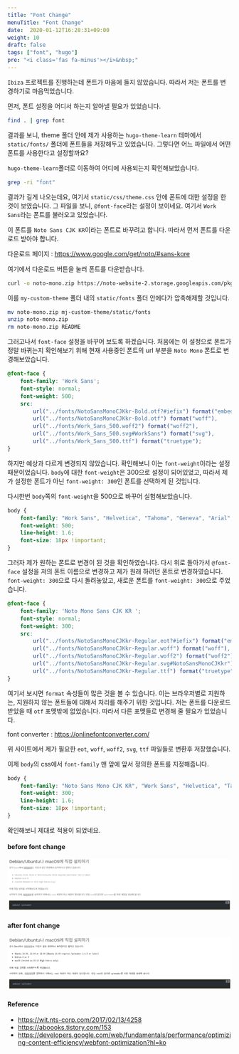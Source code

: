 ```yaml
---
title: "Font Change"
menuTitle: "Font Change"
date:  2020-01-12T16:28:31+09:00
weight: 10
draft: false
tags: ["font", "hugo"]
pre: "<i class='fas fa-minus'></i>&nbsp;"
---
```


`Ibiza` 프로젝트를 진행하는데 폰트가 마음에 들지 않았습니다.
따라서 저는 폰트를 변경하기로 마음먹었습니다.

먼저, 폰트 설정을 어디서 하는지 알아낼 필요가 있었습니다.

```bash
find . | grep font
```

결과를 보니, theme 폴더 안에 제가 사용하는 `hugo-theme-learn` 테마에서 `static/fonts/` 폴더에 폰트들을 저장해두고 있었습니다. 그렇다면 어느 파일에서 어떤 폰트를 사용한다고 설정할까요?

`hugo-theme-learn`폴더로 이동하여 어디에 사용되는지 확인해보았습니다.

```bash
grep -ri "font"
```

결과가 길게 나오는데요, 여기서 `static/css/theme.css` 안에 폰트에 대한 설정을 한 것이 보였습니다.
그 파일을 보니, `@font-face`라는 설정이 보이네요.
여기서 `Work Sans`라는 폰트를 불러오고 있었습니다.

이 폰트를 `Noto Sans CJK KR`이라는 폰트로 바꾸려고 합니다.
따라서 먼저 폰트를 다운로드 받아야 합니다.

다운로드 페이지 : https://www.google.com/get/noto/#sans-kore

여기에서 다운로드 버튼을 눌러 폰트를 다운받습니다.

```bash
curl -o noto-mono.zip https://noto-website-2.storage.googleapis.com/pkgs/NotoSansCJKkr-hinted.zip
```

이를 `my-custom-theme` 폴더 내의 `static/fonts` 폴더 안에다가 압축해제할 것입니다.

```bash
mv noto-mono.zip mj-custom-theme/static/fonts
unzip noto-mono.zip
rm noto-mono.zip README
```

그러고나서 `font-face` 설정을 바꾸어 보도록 하겠습니다.
처음에는 이 설정으로 폰트가 정말 바뀌는지 확인해보기 위해 현재 사용중인 폰트의 url 부분을 `Noto Mono` 폰트로 변경해보았습니다.

```css
@font-face {
    font-family: 'Work Sans';
    font-style: normal;
    font-weight: 500;
    src: 
        url("../fonts/NotoSansMonoCJKkr-Bold.otf?#iefix") format("embedded-opentype"), 
        url("../fonts/NotoSansMonoCJKkr-Bold.otf") format("woff"), 
        url("../fonts/Work_Sans_500.woff2") format("woff2"), 
        url("../fonts/Work_Sans_500.svg#WorkSans") format("svg"), 
        url("../fonts/Work_Sans_500.ttf") format("truetype");
}
```

하지만 예상과 다르게 변경되지 않았습니다.
확인해보니 이는 `font-weight`이라는 설정때문이었습니다.
`body`에 대한 `font-weight`은 300으로 설정이 되어있었고, 따라서 제가 설정한 폰트가 아닌 `font-weight: 300`인 폰트를 선택하게 된 것입니다.

다시한번 `body`쪽의 `font-weight`을 500으로 바꾸어 실험해보았습니다.

```css
body {
    font-family: "Work Sans", "Helvetica", "Tahoma", "Geneva", "Arial", sans-serif;
    font-weight: 500;
    line-height: 1.6;
    font-size: 18px !important;
}
```

그러자 제가 원하는 폰트로 변경이 된 것을 확인하였습니다.
다시 위로 돌아가서 `@font-face` 설정을 저의 폰트 이름으로 변경하고 제가 원래 하려던 폰트로 변경하였습니다. `font-weight: 300`으로 다시 돌려놓았고, 새로운 폰트를 `font-weight: 300`으로 주었습니다.

```css
@font-face {
    font-family: 'Noto Mono Sans CJK KR ';
    font-style: normal;
    font-weight: 300;
    src: 
        url("../fonts/NotoSansMonoCJKkr-Regular.eot?#iefix") format("embedded-opentype"), 
        url("../fonts/NotoSansMonoCJKkr-Regular.woff") format("woff"), 
        url("../fonts/NotoSansMonoCJKkr-Regular.woff2") format("woff2"), 
        url("../fonts/NotoSansMonoCJKkr-Regular.svg#NotoSansMonoCJKkr") format("svg"), 
        url("../fonts/NotoSansMonoCJKkr-Regular.ttf") format("truetype");
}
```

여기서 보시면 `format` 속성들이 많은 것을 볼 수 있습니다.
이는 브라우저별로 지원하는, 지원하지 않는 폰트들에 대해서 처리를 해주기 위한 것입니다.
저는 폰트를 다운로드 받았을 때 `otf` 포멧밖에 없었습니다. 따라서 다른 포멧들로 변경해 줄 필요가 있었습니다.

font converter : https://onlinefontconverter.com/

위 사이트에서 제가 필요한 `eot`, `woff`, `woff2`, `svg`, `ttf` 파일들로 변환후 저장했습니다.

이제 `body`의 css에서 `font-family` 맨 앞에 앞서 정의한 폰트를 지정해줍니다.

```css
body {
    font-family: "Noto Sans Mono CJK KR", "Work Sans", "Helvetica", "Tahoma", "Geneva", "Arial", sans-serif;
    font-weight: 300;
    line-height: 1.6;
    font-size: 18px !important;
}
```

확인해보니 제대로 적용이 되었네요.

#### before font change

![before font change](/images//Hugo/Ibiza/before-font-change.png)

#### after font change

![before font change](/images//Hugo/Ibiza/after-font-change.png)

#### Reference

* https://wit.nts-corp.com/2017/02/13/4258
* https://aboooks.tistory.com/153
* https://developers.google.com/web/fundamentals/performance/optimizing-content-efficiency/webfont-optimization?hl=ko